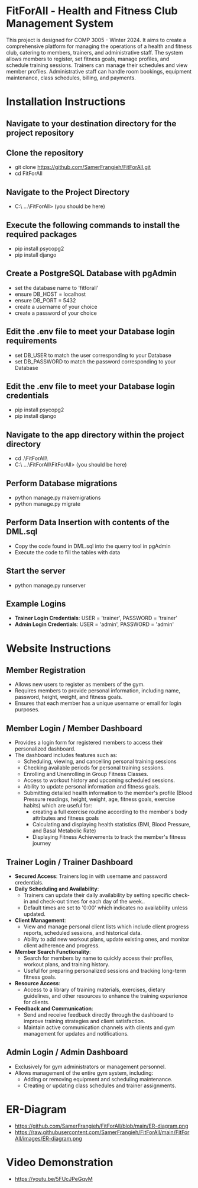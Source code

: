 # FitForAll - Health and Fitness Club Management System

This project is designed for COMP 3005 - Winter 2024. It aims to create a comprehensive platform for managing the operations of a health and 
fitness club, catering to members, trainers, and administrative staff. The system allows members to register, set fitness goals, manage profiles, 
and schedule training sessions. Trainers can manage their schedules and view member profiles. Administrative staff can handle room bookings, 
equipment maintenance, class schedules, billing, and payments.


# Installation Instructions #

## Navigate to your destination directory for the project repository

## Clone the repository
- git clone <https://github.com/SamerFrangieh/FitForAll.git>
- cd FitForAll

## Navigate to the Project Directory
- C:\ ...\FitForAll> (you should be here)

## Execute the following commands to install the required packages
- pip install psycopg2
- pip install django

## Create a PostgreSQL Database with pgAdmin
- set the database name to 'fitforall'
- ensure DB_HOST = localhost
- ensure DB_PORT = 5432
- create a username of your choice
- create a password of your choice

## Edit the .env file to meet your Database login requirements
- set DB_USER to match the user corresponding to your Database
- set DB_PASSWORD to match the password corresponding to your Database

## Edit the .env file to meet your Database login credentials
- pip install psycopg2
- pip install django

## Navigate to the app directory within the project directory
- cd .\FitForAll\ 
- C:\ ...\FitForAll\FitForAll> (you should be here)

## Perform Database migrations
- python manage.py makemigrations
- python manage.py migrate

## Perform Data Insertion with contents of the DML.sql
- Copy the code found in DML.sql into the querry tool in pgAdmin
- Execute the code to fill the tables with data

## Start the server
- python manage.py runserver

## Example Logins 
- **Trainer Login Credentials**: USER = 'trainer', PASSWORD = 'trainer'
- **Admin Login Credentials**: USER = 'admin', PASSWORD = 'admin'

# Website Instructions #

## Member Registration
- Allows new users to register as members of the gym.
- Requires members to provide personal information, including name, password, height, weight, and fitness goals.
- Ensures that each member has a unique username or email for login purposes.

## Member Login / Member Dashboard
- Provides a login form for registered members to access their personalized dashboard.
- The dashboard includes features such as:
  - Scheduling, viewing, and cancelling personal training sessions
  - Checking available periods for personal training sessions. 
  - Enrolling and Unenrolling in Group Fitness Classes.
  - Access to workout history and upcoming scheduled sessions.
  - Ability to update personal information and fitness goals.
  - Submitting detailed health information to the member's profile (Blood Pressure readings, height, weight, age, fitness goals, exercise habits)
    which are useful for: 
      - creating a full exercise routine according to the member's body attributes and fitness goals
      - Calculating and displaying health statistics (BMI, Blood Pressure, and Basal Metabolic Rate)
      - Displaying Fitness Achievements to track the member's fitness journey

## Trainer Login / Trainer Dashboard
- **Secured Access**: Trainers log in with username and password credentials.
- **Daily Scheduling and Availability**:
  - Trainers can update their daily availability by setting specific check-in and check-out times for each day of the week..
  - Default times are set to '0:00' which indicates no availability unless updated.
- **Client Management**:
  - View and manage personal client lists which include client progress reports, scheduled sessions, and historical data.
  - Ability to add new workout plans, update existing ones, and monitor client adherence and progress.
- **Member Search Functionality**:
  - Search for members by name to quickly access their profiles, workout plans, and training history.
  - Useful for preparing personalized sessions and tracking long-term fitness goals.
- **Resource Access**:
  - Access to a library of training materials, exercises, dietary guidelines, and other resources to enhance the training experience for clients.
- **Feedback and Communication**:
  - Send and receive feedback directly through the dashboard to improve training strategies and client satisfaction.
  - Maintain active communication channels with clients and gym management for updates and notifications.

## Admin Login / Admin Dashboard
- Exclusively for gym administrators or management personnel.
- Allows management of the entire gym system, including:
  - Adding or removing equipment and scheduling maintenance.
  - Creating or updating class schedules and trainer assignments.

# ER-Diagram #
- https://github.com/SamerFrangieh/FitForAll/blob/main/ER-diagram.png
- https://raw.githubusercontent.com/SamerFrangieh/FitForAll/main/FitForAll/images/ER-diagram.png


# Video Demonstration #
- https://youtu.be/5FUcJPeGqvM




